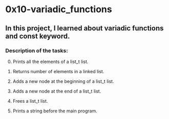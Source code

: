 # 0x10-variadic_functions

## In this project, I learned about variadic functions and const keyword.

### Description of the tasks:

0. Prints all the elements of a list_t list.

1. Returns number of elements in a linked list.

2. Adds a new node at the beginning of a list_t list.

3. Adds a new node at the end of a list_t list.

4. Frees a list_t list.

100. Prints a string before the main program.
